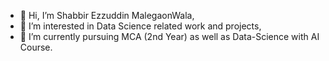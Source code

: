 - 👋 Hi, I’m Shabbir Ezzuddin MalegaonWala,
- 👀 I’m interested in Data Science related work and projects,
- 🌱 I’m currently pursuing MCA (2nd Year) as well as Data-Science with AI Course.

<!---
SHABBIR-EZZUDDIN/SHABBIR-EZZUDDIN is a ✨ special ✨ repository because its `README.md` (this file) appears on your GitHub profile.
You can click the Preview link to take a look at your changes.
--->
